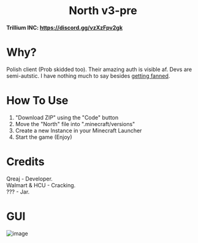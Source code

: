 <h1 align="center">North v3-pre</h1>

**Trillium INC: https://discord.gg/vzXzFpv2gk**

# Why?
Polish client (Prob skidded too). Their amazing auth is visible af. Devs are semi-autstic. I have nothing much to say besides [getting fanned](https://media.discordapp.net/attachments/1139514935743885353/1161318281882370193/image.png?ex=6537dcee&is=652567ee&hm=13febfcefc5a6de3d363c09dfe99f126c1fbc993c4fb992c0c55a7ac64eaea8a&=&width=564&height=570).

# How To Use
1. "Download ZIP" using the "Code" button
2. Move the "North" file into ".minecraft/versions"
3. Create a new Instance in your Minecraft Launcher
4. Start the game (Enjoy)

# Credits

Qreaj - Developer. <br>
Walmart & HCU - Cracking. <br>
??? - Jar.

# GUI
![image]()
